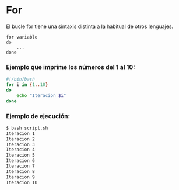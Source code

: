 # For

El bucle for tiene una sintaxis distinta a la habitual de otros lenguajes.&#x20;

```
for variable
do
    ...
done
```

### Ejemplo que imprime los números del 1 al 10:

```bash
#!/bin/bash
for i in {1..10}
do
    echo "Iteracion $i"
done
```

### Ejemplo de ejecución:

```bash
$ bash script.sh 
Iteracion 1
Iteracion 2
Iteracion 3
Iteracion 4
Iteracion 5
Iteracion 6
Iteracion 7
Iteracion 8
Iteracion 9
Iteracion 10
```
